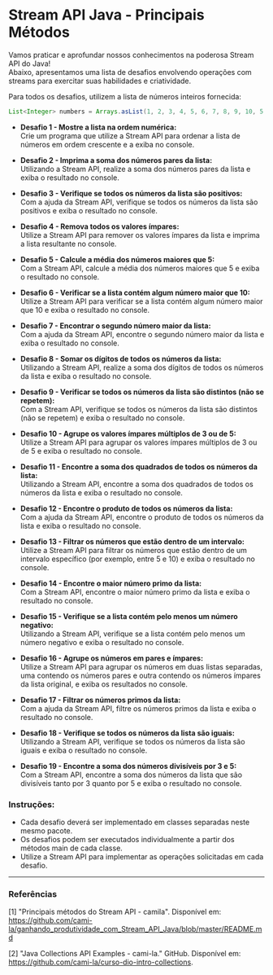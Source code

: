 # Stream API Java - Principais Métodos

Vamos praticar e aprofundar nossos conhecimentos na poderosa Stream API do Java!<br>
Abaixo, apresentamos uma lista de desafios envolvendo operações com streams para exercitar suas habilidades e
criatividade.

Para todos os desafios, utilizem a lista de números inteiros fornecida:

```java
List<Integer> numbers = Arrays.asList(1, 2, 3, 4, 5, 6, 7, 8, 9, 10, 5, 4, 3);
```

- **Desafio 1 - Mostre a lista na ordem numérica:**  
  Crie um programa que utilize a Stream API para ordenar a lista de números em ordem crescente e a exiba no console.


- **Desafio 2 - Imprima a soma dos números pares da lista:**  
  Utilizando a Stream API, realize a soma dos números pares da lista e exiba o resultado no console.


- **Desafio 3 - Verifique se todos os números da lista são positivos:**  
  Com a ajuda da Stream API, verifique se todos os números da lista são positivos e exiba o resultado no console.


- **Desafio 4 - Remova todos os valores ímpares:**  
  Utilize a Stream API para remover os valores ímpares da lista e imprima a lista resultante no console.


- **Desafio 5 - Calcule a média dos números maiores que 5:**  
  Com a Stream API, calcule a média dos números maiores que 5 e exiba o resultado no console.


- **Desafio 6 - Verificar se a lista contém algum número maior que 10:**  
  Utilize a Stream API para verificar se a lista contém algum número maior que 10 e exiba o resultado no console.


- **Desafio 7 - Encontrar o segundo número maior da lista:**  
  Com a ajuda da Stream API, encontre o segundo número maior da lista e exiba o resultado no console.


- **Desafio 8 - Somar os dígitos de todos os números da lista:**  
  Utilizando a Stream API, realize a soma dos dígitos de todos os números da lista e exiba o resultado no console.


- **Desafio 9 - Verificar se todos os números da lista são distintos (não se repetem):**  
  Com a Stream API, verifique se todos os números da lista são distintos (não se repetem) e exiba o resultado no
  console.


- **Desafio 10 - Agrupe os valores ímpares múltiplos de 3 ou de 5:**  
  Utilize a Stream API para agrupar os valores ímpares múltiplos de 3 ou de 5 e exiba o resultado no console.


- **Desafio 11 - Encontre a soma dos quadrados de todos os números da lista:**  
  Utilizando a Stream API, encontre a soma dos quadrados de todos os números da lista e exiba o resultado no console.


- **Desafio 12 - Encontre o produto de todos os números da lista:**  
  Com a ajuda da Stream API, encontre o produto de todos os números da lista e exiba o resultado no console.


- **Desafio 13 - Filtrar os números que estão dentro de um intervalo:**  
  Utilize a Stream API para filtrar os números que estão dentro de um intervalo específico (por exemplo, entre 5 e 10) e
  exiba o resultado no console.


- **Desafio 14 - Encontre o maior número primo da lista:**  
  Com a Stream API, encontre o maior número primo da lista e exiba o resultado no console.


- **Desafio 15 - Verifique se a lista contém pelo menos um número negativo:**  
  Utilizando a Stream API, verifique se a lista contém pelo menos um número negativo e exiba o resultado no console.


- **Desafio 16 - Agrupe os números em pares e ímpares:**  
  Utilize a Stream API para agrupar os números em duas listas separadas, uma contendo os números pares e outra contendo
  os números ímpares da lista original, e exiba os resultados no console.


- **Desafio 17 - Filtrar os números primos da lista:**  
  Com a ajuda da Stream API, filtre os números primos da lista e exiba o resultado no console.


- **Desafio 18 - Verifique se todos os números da lista são iguais:**  
  Utilizando a Stream API, verifique se todos os números da lista são iguais e exiba o resultado no console.


- **Desafio 19 - Encontre a soma dos números divisíveis por 3 e 5:**  
  Com a Stream API, encontre a soma dos números da lista que são divisíveis tanto por 3 quanto por 5 e exiba o resultado
  no console.

### Instruções:

- Cada desafio deverá ser implementado em classes separadas neste mesmo pacote.
- Os desafios podem ser executados individualmente a partir dos métodos main de cada classe.
- Utilize a Stream API para implementar as operações solicitadas em cada desafio.

---

### Referências

[1] "Principais métodos do Stream API - camila". Disponível
em: https://github.com/cami-la/ganhando_produtividade_com_Stream_API_Java/blob/master/README.md

[2] "Java Collections API Examples - cami-la." GitHub. Disponível
em: https://github.com/cami-la/curso-dio-intro-collections.